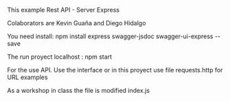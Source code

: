 This example Rest API - Server Express

Colaborators are Kevin Guaña and Diego Hidalgo 


You need install: npm install express swagger-jsdoc swagger-ui-express --save

The run proyect localhost : npm start

For the use API. Use the interface or in this proyect use file requests.http for URL examples

As a workshop in class the file is modified index.js